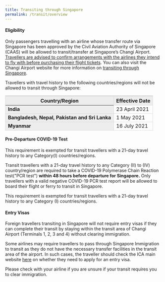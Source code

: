 ```yaml
---
title: Transiting through Singapore
permalink: /transit/overview
---
```

#### Eligibility

Only passengers travelling with an airline whose transfer route via Singapore has been approved by the Civil Aviation Authority of Singapore (CAAS) will be allowed to transit/transfer at Singapore’s Changi Airport. <u>Travellers are advised to confirm arrangements with the airlines they intend to fly with before purchasing their flight tickets</u>. You can also visit the Changi Airport website for more information on <a href="https://www.changiairport.com/en/airport-guide/Covid-19/transiting-through-airport.html" target="_blank">transiting through Singapore</a>.

Travellers with travel history to the following countries/regions will not be allowed to transit through Singapore:

<table>
<thead>
  <tr>
    <th style="border-top:3px solid #D8D8D8; border-left:1px solid #D8D8D8; border-right:1px solid #D8D8D8; background-color:#EDEDED"><b>Country/Region</b></th>
    <th style="border-top:3px solid #D8D8D8; border-left:1px solid #D8D8D8; border-right:1px solid #D8D8D8; border-bottom:1px solid #D8D8D8;background-color:#EDEDED"><b>Effective Date</b></th>
  </tr>
</thead>
<tbody>
	<tr>
    <td style="border-left:1px solid #D8D8D8; border-right:1px solid #D8D8D8; border-bottom:1px solid #D8D8D8; background-color:#EDEDED"><b>India</b></td>
      <td  style="text-align:left;border-right:1px solid #D8D8D8;border-bottom:1px solid #D8D8D8;">23 April 2021</td>
  </tr>
	<tr>
    <td style="border-left:1px solid #D8D8D8; border-right:1px solid #D8D8D8; border-bottom:1px solid #D8D8D8; background-color:#EDEDED"><b>Bangladesh, Nepal, Pakistan and Sri Lanka</b></td>
      <td  style="text-align:left;border-right:1px solid #D8D8D8;border-bottom:1px solid #D8D8D8;">1 May 2021</td>
  </tr>
	    <tr>
    <td style="border-left:1px solid #D8D8D8; border-right:1px solid #D8D8D8; border-bottom:1px solid #D8D8D8; background-color:#EDEDED"><b>Myanmar</b></td>
      <td  style="text-align:left;border-right:1px solid #D8D8D8;border-bottom:1px solid #D8D8D8;">16 July 2021</td>
  </tr>
  </tbody>
  </table>

<div id="PDT"></div>

#### Pre-Departure COVID-19 Test

This requirement is exempted for transit travellers with a 21-day travel history to any Category(I) countries/regions.

Transit travellers with a 21-day travel history to any Category (II) to (IV) country/region are required to take a COVID-19 Polymerase Chain Reaction test("PCR test") <b>within 48 hours before departure for Singapore.</b> Only travellers with a valid negative COVID-19 PCR test report will be allowed to board their flight or ferry to transit in Singapore.

This requirement is exempted for transit travellers with a 21-day travel history to any Category (I) countries/regions.

#### Entry Visas

Foreign travellers transiting in Singapore will not require entry visas if they can complete their transit by staying within the transit area of Changi Airport (Terminals 1, 2, 3 and 4) without clearing immigration.

Some airlines may require travellers to pass through Singapore Immigration to transit as they do not have the necessary transfer facilities in the transit area of the airport. In such cases, the traveller should check the ICA main website <a href="https://www.ica.gov.sg/enter-depart/entry_requirements/visa_requirements">here</a> on whether they need to apply for an entry visa.

Please check with your airline if you are unsure if your transit requires you to clear immigration.